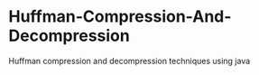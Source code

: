 # Huffman-Compression-And-Decompression
Huffman compression and decompression techniques using java
